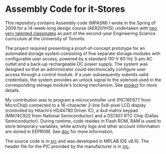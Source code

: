 # Assembly Code for it-Stores

This repository contains Assembly code (MPASM) I wrote in the Spring of 2009 for a 14-week-long design course (AER201H1S) undertaken with [two very talented classmates](http://aer201.aerospace.utoronto.ca/History/team.aspx?ID=1&Team=40&Project=Project3&Year=2009) as part of the second-year Engineering Science curriculum at the University of Toronto.

The project required presenting a proof-of-concept prototype for an automated storage system consisting of five separate storage modules with configurable user access, powered by a standard 110-V 60-Hz 3-pin AC outlet and a back-up rechargeable DC power supply. The system was designed so that an administrator could electronically configure user access through a control module. If a user subsequently submits valid credentials, the system provides an unlock signal to the solenoid used in the corresponding storage module's locking mechanism. See [project](project) for more details.

My contribution was to program a microcontroller unit (PIC16F877 from MicroChip) connected to a 16-character 2-line 5x8-pixel LCD display (controlled by Hitachi’s HD44780 Driver IC), a 4x4 matrix keypad (MM74C922 from National Semiconductor) and a DS1307 RTC Chip (Dallas Semiconductor). During runtime, code resides in Flash ROM, RAM is used to store temporary variables, while activity logs and other account information are stored in EEPROM. See [doc](doc) for more information.

The source code is in [src](src) and was developed in MPLAB IDE v8.10. The header file for the PIC provided by the manufacturer is in [inc](inc).